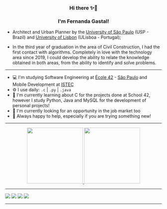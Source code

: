 <h3 align="center">Hi there ✨🚀</h3>
<h3 align="center">I'm Fernanda Gastal! </h3>

- Architect and Urban Planner by the [University of São Paulo](https://www.fau.usp.br/) (USP - Brazil) and [University of Lisbon](https://www.fa.ulisboa.pt/index.php/pt/) (ULisboa - Portugal);

- In the third year of graduation in the area of Civil Construction, I had the first contact with algorithms. Completely in love with the technology area since 2019, I could develop the ability to relate the knowledge obtained in both areas, from the ability to identify and solve problems. 

---

- 💻 I'm  studying Software Engineering at [École 42](https://www.42.fr/) - [São Paulo](https://www.42sp.org.br/) and Mobile Development at [ISTEC](http://www.istec.pt/index.php/ctesp-desenvolvimento-para-dispositivos-moveis/)
- ⚙️ I use daily:  `.c` | `.py` | `.java`
- 🌻 I'm currently learning about C for the projects done at School 42, however I study Python, Java and MySQL for the development of personal projects!
- 🧐 I'm currently looking for an opportunity in the job market too
- 🤝 Always happy to help, especially if you are trying something new!
---

<div align="center">
  <a href="https://github.com/fegastal">
  <img height="180em" src="https://github-readme-stats.vercel.app/api?username=fegastal&show_icons=true&theme=dracula&include_all_commits=true&count_private=true"/>
  <img height="180em" src="https://github-readme-stats.vercel.app/api/top-langs/?username=fegastal&layout=compact&langs_count=7&theme=dracula"/>
</div>

---

<div> 
  <a href="https://www.instagram.com/fegastal/" target="_blank"><img src="https://img.shields.io/badge/-Instagram-%23E4405F?style=for-the-badge&logo=instagram&logoColor=white" target="_blank"></a>
 <a href="https://discord.gg/7QrbMzuT" target="_blank"><img src="https://img.shields.io/badge/Discord-7289DA?style=for-the-badge&logo=discord&logoColor=white" target="_blank"></a> 
  <a href = "mailto:fernanda.gastal.figueiredo@usp.br"><img src="https://img.shields.io/badge/-Gmail-%23333?style=for-the-badge&logo=gmail&logoColor=white" target="_blank"></a>
  <a href="https://www.linkedin.com/in/fernandagastal/" target="_blank"><img src="https://img.shields.io/badge/-LinkedIn-%230077B5?style=for-the-badge&logo=linkedin&logoColor=white" target="_blank"></a> 
  
</div>

---
  
<!--
**Yaten/Yaten** is a ✨ _special_ ✨ repository because its `README.md` (this file) appears on your GitHub profile.

Here are some ideas to get you started:

- 🔭 I’m currently working on ...
- 🌱 I’m currently learning ...
- 👯 I’m looking to collaborate on ...
- 🤔 I’m looking for help with ...
- 💬 Ask me about ...
- 📫 How to reach me: ...
- 😄 Pronouns: ...
- ⚡ Fun fact: ...
-->
